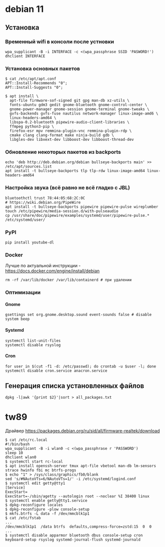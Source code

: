 # debian 11
## Установка
### Временный wifi в консоли после устновки
```
wpa_supplicant -B -i INTERFACE -c <(wpa_passphrase SSID 'PASWORD!')
dhclient INTERFACE
```
### Установка основных пакетов
```
$ cat /etc/apt/apt.conf
APT::Install-Recommends "0";
APT::Install-Suggests "0";

$ apt install \
  apt-file firmware-sof-signed git gpg man-db xz-utils \
  fonts-ubuntu gdm3 gedit gnome-bluetooth gnome-control-center \
  gnome-power-manager gnome-session gnome-terminal gnome-tweaks \
  gvfs-backends gvfs-fuse nautilus network-manager linux-image-amd6 \
  linux-headers-amd64 \
  libspa-0.2-bluetooth pipewire-audio-client-libraries \
  ffmpeg python3-pip \
  firefox-esr mpv remmina-plugin-vnc remmina-plugin-rdp \
  cmake clang clang-format make ninja-build gdb \
  libgles-dev libxext-dev libboost-dev libboost-thread-dev
```
### Обновление некоторых пакетов из backports
```
echo 'deb http://deb.debian.org/debian bullseye-backports main' >> /etc/apt/sources.list
apt install -t bullseye-backports tlp tlp-rdw linux-image-amd64 linux-headers-amd64
```
### Настройка звука (всё равно не всё гладко с JBL)
```
bluetoothctl trust 78:44:05:68:2C:0C
# https://wiki.debian.org/PipeWire
apt install -t bullseye-backports pipewire pipewire-pulse wireplumber
touch /etc/pipewire/media-session.d/with-pulseaudio
cp /usr/share/doc/pipewire/examples/systemd/user/pipewire-pulse.* /etc/systemd/user/
```
### PyPI
```
pip install youtube-dl
```
### Docker
Лучше по актуальной инструкции - https://docs.docker.com/engine/install/debian
```
rm -rf /var/lib/docker /var/lib/containerd # при удалении
```
### Оптимизации
#### Gnome
```
gsettings set org.gnome.desktop.sound event-sounds false # disable system beep
```
#### Systemd
```
systemctl list-unit-files
systemctl disable rsyslog
```
#### Cron
```
for user in $(cut -f1 -d: /etc/passwd); do crontab -u $user -l; done
systemctl disable cron.service anacron.service

```

## Генерация списка установленных файлов
```
dpkg -l|awk '{print $2}'|sort > all_packages.txt
```
# tw89
Драйвер https://packages.debian.org/ru/sid/all/firmware-realtek/download
```
$ cat /etc/rc.local 
#!/bin/bash
wpa_supplicant -B -i wlan0 -c <(wpa_passphrase r 'PASSWORD')
sleep 10
dhclient wlan0
$ systemctl start rc-local
$ apt install openssh-server tmux apt-file vbetool man-db lm-sensors strace hwinfo fbi mc btrfs-progs
$ echo "1" > /sys/class/graphics/fb0/blank
sed 's/#NAutoVTs=6/NAutoVTs=1/' -i /etc/systemd/logind.conf
$ systemctl edit getty@tty1
[Service]
ExecStart=
ExecStart=-/sbin/agetty --autologin root --noclear %I 38400 linux
$ systemctl enable getty@tty1.service
$ dpkg-reconfigure locales
$ dpkg-reconfigure -plow console-setup
$ mkfs.btrfs -L data -f /dev/mmcblk1p1
$ cat /etc/fstab
...
/dev/mmcblk1p1  /data btrfs  defaults,compress-force=zstd:15  0  0
...
$ systemctl disable apparmor bluetooth dbus console-setup cron keyboard-setup rsyslog systemd-journal-flush systemd-journald
```
